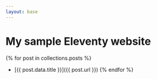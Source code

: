 ```yaml
---
layout: base
---
```


# My sample Eleventy website

{% for post in collections.posts %}
- [{{ post.data.title }}]({{ post.url }})
{% endfor %}
